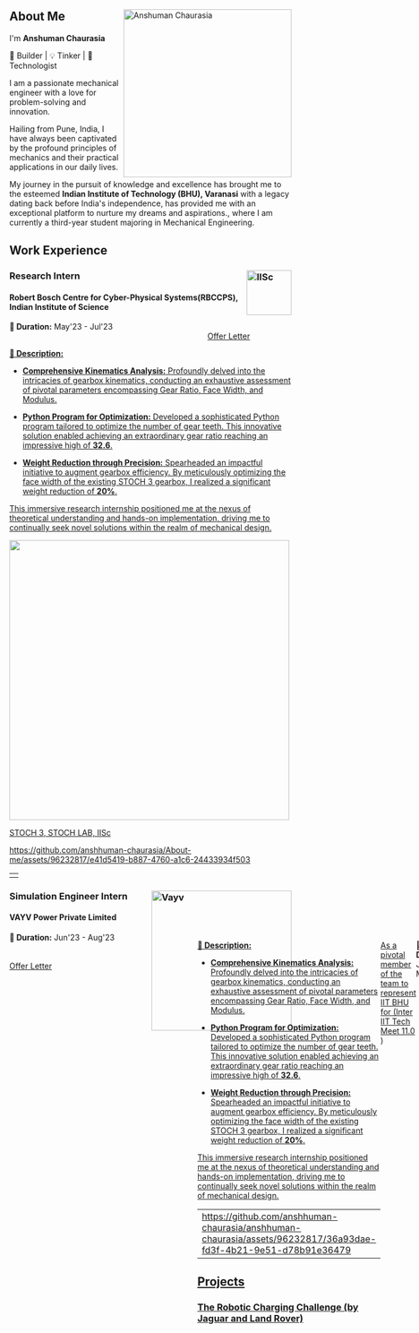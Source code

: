 

<div align="left">
  <img src="https://github.com/anshhuman-chaurasia/anshhuman-chaurasia/assets/96232817/6711b99d-2ce7-48ca-a5f7-cf05f50c5b6c" alt="Anshuman Chaurasia" width="300"  style = "float: right" align="right">
  <p>

## About Me

I'm **Anshuman Chaurasia**

🔧 Builder | 💡 Tinker | 🚀 Technologist


I am a passionate mechanical engineer with a love for problem-solving and innovation.

Hailing from Pune, India, I have always been captivated by the profound principles of mechanics and their practical applications in our daily lives.

My journey in the pursuit of knowledge and excellence has brought me to the esteemed **Indian Institute of Technology (BHU), Varanasi** with a legacy dating back before India's independence, has provided me with an exceptional platform to nurture my dreams and aspirations., where I am currently a third-year student majoring in Mechanical Engineering. 
</p>
</div>





<!-- --------------------------------------------------------------------------------------------------------------------------------------------------------------------------------------------------------------------------------------------------------------------------------------------------------------------------------------------------------------------------------------------------------------------------------------------------------------------------------------------------------------------------------------------------------------------------------------------------------------------------------------------------->




## Work Experience
###  Research Intern  <img src="https://github.com/anshhuman-chaurasia/About-me/assets/96232817/946104ab-ec9a-4bab-85cf-35e9d6a95f9e" alt="IISc" style = "float: right" align=" right" width ="80"> 
#### Robert Bosch Centre for Cyber-Physical Systems(RBCCPS), Indian Institute of Science  


  <div style="text-align: left;"><b>📅 Duration:</b> May'23 - Jul'23  &emsp;&emsp;&emsp;&emsp;&emsp;&emsp;&emsp;&emsp;&emsp;&emsp;&emsp;&emsp;&emsp;&emsp;  &emsp;&emsp;&emsp;&emsp;&emsp;&emsp;&emsp;&emsp;&emsp;&emsp;&emsp;&emsp;&emsp;&emsp;&emsp;&emsp;&emsp;&emsp;&emsp;&emsp;&emsp;&emsp;&emsp;&emsp;&emsp; <a href ="https://drive.google.com/file/d/1QEtw38XL_ZWBipmQFKYLW65QfwprYIiK/view?usp=sharing">Offer Letter
  </div>
    
**🔧 Description:**

- **Comprehensive Kinematics Analysis:** Profoundly delved into the intricacies of gearbox kinematics, conducting an exhaustive assessment of pivotal parameters encompassing Gear Ratio, Face Width, and Modulus.

- **Python Program for Optimization:** Developed a sophisticated Python program tailored to optimize the number of gear teeth. This innovative solution enabled achieving an extraordinary gear ratio reaching an impressive high of **32.6**.

- **Weight Reduction through Precision:** Spearheaded an impactful initiative to augment gearbox efficiency. By meticulously optimizing the face width of the existing STOCH 3 gearbox, I realized a significant weight reduction of **20%**.

This immersive research internship positioned me at the nexus of theoretical understanding and hands-on implementation, driving me to continually seek novel solutions within the realm of mechanical design.<table>
<td>
  <tr>
    <img src = "https://github.com/anshhuman-chaurasia/About-me/assets/96232817/6dc43e6f-2f0d-4f85-810b-8140afefb3d0"width="500">
    <p>STOCH 3, STOCH LAB, IISc</p>
  </tr>
  <tr>
    
https://github.com/anshhuman-chaurasia/About-me/assets/96232817/e41d5419-b887-4760-a1c6-24433934f503
    
  </tr>
</td>  
</table>




<!-- ------------------------------------------------------------------------------------------------------------------------------------------------------------------------------------------------------------->


###  Simulation Engineer Intern  <img src="https://github.com/anshhuman-chaurasia/anshhuman-chaurasia/assets/96232817/c81fde06-5264-492a-8031-4770a11843d1" alt="Vayv" style = "float: right" align=" right" width ="250"> 
#### VAYV Power Private Limited

<div style="display: flex; justify-content: space-between;">
  <div style="text-align: left;"><b>📅 Duration:</b> Jun'23 - Aug'23  &emsp;&emsp;&emsp;&emsp;&emsp;&emsp;&emsp;&emsp;&emsp;&emsp;&emsp;&emsp;&emsp;&emsp;&emsp;  &emsp;&emsp;&emsp;&emsp;&emsp;&emsp;&emsp;&emsp;&emsp;&emsp;&emsp;&emsp;&emsp;&emsp;&emsp;&emsp;&emsp;&emsp;&emsp;&emsp;&emsp;&emsp;&emsp;&emsp; <a href ="https://drive.google.com/file/d/1qPanO7g1CyGrmwuaFQ7QWBrM_Qg_7a_i/view?usp=drive_link">Offer Letter</div>



**🔧 Description:**

- **Comprehensive Kinematics Analysis:** Profoundly delved into the intricacies of gearbox kinematics, conducting an exhaustive assessment of pivotal parameters encompassing Gear Ratio, Face Width, and Modulus.

- **Python Program for Optimization:** Developed a sophisticated Python program tailored to optimize the number of gear teeth. This innovative solution enabled achieving an extraordinary gear ratio reaching an impressive high of **32.6**.

- **Weight Reduction through Precision:** Spearheaded an impactful initiative to augment gearbox efficiency. By meticulously optimizing the face width of the existing STOCH 3 gearbox, I realized a significant weight reduction of **20%**.

This immersive research internship positioned me at the nexus of theoretical understanding and hands-on implementation, driving me to continually seek novel solutions within the realm of mechanical design.<table>
<td>
https://github.com/anshhuman-chaurasia/anshhuman-chaurasia/assets/96232817/36a93dae-fd3f-4b21-9e51-d78b91e36479  
</td>  
</table>




<!-- --------------------------------------------------------------------------------------------------------------------------------------------------------------------------------------------------------------------------------------------------------------------------------------------------------------------------------------------------------------------------------------------------------------------------------------------------------------------------------------------------------------------------------------------------------------------------------------------------------------------------------------------------->




## Projects

<!-- ------------------------------------------------------------------------------P1-------------------------------------------------------------------------------------------------------------------------- -->
### The Robotic Charging Challenge (by Jaguar and Land Rover)

As a pivotal member of the team  to represent IIT BHU for ([Inter IIT Tech Meet 11.0 ](https://interiit-tech.org/))


**📅 Duration:**  Jan ’23-Mar ’23

**🔧 Description:**

- **Innovative EV Charging Robotic Arm Design:** Conceptualized and crafted an autonomous robotic arm dedicated to EV charging. The design showcased complete workspace coverage through strategic link optimization.

- **Efficient Power Transmission System:** Pioneered a distinctive power transmission mechanism amalgamating gears, pulleys, and belts. This intricate setup facilitated impeccable control and efficient energy transfer, underlining my proficiency in precision engineering.

- **Kirigami-Inspired End Effector:** Engineered an end effector ingeniously drawing inspiration from kirigami art. This visionary approach empowered the robotic arm with exceptional flexibility, enabling seamless and omnidirectional socket movement.

My contributions encapsulated innovation, precision, and multidisciplinary engineering, emblematic of my commitment to delivering advanced solutions at the intersection of mechanics and automation.


<table>
  <tr>
    <td align="center">
      <img src="https://github.com/anshhuman-chaurasia/About-me/assets/96232817/a27670ef-23aa-482c-9211-5daeb2523c31" alt="CAD" width="500">
      <p>Fig. 1 Rendered View</p>
    </td>
    <td align="center">
      <img src="https://github.com/anshhuman-chaurasia/About-me/assets/96232817/d587ee89-2099-49be-9e55-cba5d76d0523" alt="Mesh" width="500">
      <p>Fig. 2 Gear Mechanims</p>
    </td>
  </tr>
  <tr>
    <td align="center">
     <img src="https://github.com/anshhuman-chaurasia/About-me/assets/96232817/3584121b-eb99-4da9-9ac3-e2ed29ee8deb" alt="Image 4" width="500">
      <p>Fig. 3 End Effector</p>
    </td>
    <td align="center">
      <img src="https://github.com/anshhuman-chaurasia/About-me/assets/96232817/666b8dc6-9fb3-4cab-9ca9-0a6c1bcd8cc0" alt="Image 4" width="500">
      <p>Fig. 4 Isometric View</p>
    </td>
  </tr>
</table>
<!--
![Robotic arm 3](https://github.com/anshhuman-chaurasia/About-me/assets/96232817/d587ee89-2099-49be-9e55-cba5d76d0523)
![Robotic arm 2](https://github.com/anshhuman-chaurasia/About-me/assets/96232817/3584121b-eb99-4da9-9ac3-e2ed29ee8deb)
![Robotic arm 1](https://github.com/anshhuman-chaurasia/About-me/assets/96232817/a27670ef-23aa-482c-9211-5daeb2523c31)
![isometric-view](https://github.com/anshhuman-chaurasia/About-me/assets/96232817/666b8dc6-9fb3-4cab-9ca9-0a6c1bcd8cc0)
-->

https://github.com/anshhuman-chaurasia/About-me/assets/96232817/e18ede0d-8d3f-45e6-8ba1-452ef6c70388



<!--

![image](https://github.com/anshhuman-chaurasia/About-me/assets/96232817/8a492a95-29a5-4b66-805c-4f7c92f61709)
![image](https://github.com/anshhuman-chaurasia/About-me/assets/96232817/b707d019-c804-42da-8e85-0aca4c9a135f)
![image](https://github.com/anshhuman-chaurasia/About-me/assets/96232817/7d271522-cd50-4de8-8adf-6963e871ee4c)
![image](https://github.com/anshhuman-chaurasia/About-me/assets/96232817/cfdd6603-b0f3-442d-acb1-1f0c90584658)
![image](https://github.com/anshhuman-chaurasia/About-me/assets/96232817/8db5b4c3-cd50-40ae-a55c-d4690737c683)
-->

<!-- ------------------------------------------------------------------------------P2-------------------------------------------------------------------------------------------------------------------------- -->

### Design and Development of Laboratory-Scale Tornado Simulator

A Project by BRNS under Associate Professor [Dr. Arnab Sarkar
](https://iitbhu.ac.in/dept/mec/people/arnabmec)


<div style="display: flex; justify-content: space-between;">
  <div style="text-align: left;"><b>📅 Duration:</b> Jan ’23-Mar ’23  &emsp;&emsp;&emsp;&emsp;&emsp;&emsp;&emsp;&emsp;&emsp;&emsp;&emsp;&emsp;&emsp;  &emsp;&emsp;&emsp;&emsp;&emsp;&emsp;&emsp;&emsp;&emsp;&emsp;&emsp;&emsp;&emsp;&emsp;&emsp;&emsp;&emsp;&emsp;&emsp;&emsp;&emsp;&emsp;&emsp;&emsp;<a href = "https://drive.google.com/file/d/1FAogI2yq31ed6fsmoOTfP4cd-nnEjRZw/view?usp=drive_link">Project Report
  </div>

**🔧 Description:**

- Orchestrated the creation of a cutting-edge tornado simulator for structural vulnerability testing.
- Crafted an innovative approach utilizing guided airflow to induce a swirling effect, accurately mimicking tornado conditions.

- Executed detailed ANSYS Fluent analyses to visualize the intricate pressure, velocity, and vorticity distribution within the simulated tornado formation.
  - Simulated **150** tornado formation scenarios to comprehensively analyze pressure and velocity gradients.
  - Generated **3D models** with **5 million mesh cells** for precise representation of tornado characteristics.

- Fabricated a physical model of the tornado simulator, achieving **95% accuracy** in results as compared to simulated values.
  - Conducted **30 tests** on the physical model to validate simulation accuracy.
  - Implemented a new design incorporating thermal factors, enhancing the realism of tornado formation.

This endeavour seamlessly merged theoretical insights with practical application, exemplifying my commitment to pushing the boundaries of engineering knowledge.



<table>
  <tr>
    <td align="center">
      <img src="https://github.com/anshhuman-chaurasia/About-me/assets/96232817/8a492a95-29a5-4b66-805c-4f7c92f61709" alt="CAD" width="500">
      <p>Created to-scale CAD model of mirroring real-life dimensions. </p>
    </td>
    <td align="center">
      <img src="https://github.com/anshhuman-chaurasia/About-me/assets/96232817/b707d019-c804-42da-8e85-0aca4c9a135f" alt="Mesh" width="500">
      <p>Meshing of the CAD</p>
    </td>
  </tr>
  <tr>
    <td align="center">
     <img src="https://github.com/anshhuman-chaurasia/About-me/assets/96232817/7d271522-cd50-4de8-8adf-6963e871ee4c" alt="Image 4" width="500">
      <p>Path Line of Particle</p>
    </td>
    <td align="center">
      <img src="https://github.com/anshhuman-chaurasia/About-me/assets/96232817/cfdd6603-b0f3-442d-acb1-1f0c90584658" alt="Image 4" width="500">
      <p>Velocity Vector</p>
    </td>
  </tr>
</table>

<!-- ------------------------------------------------------------------------------P3-------------------------------------------------------------------------------------------------------------------------- -->

### Designing of Bipotentiostat

Engaged in a project guided by Associate Professor[Dr. Amit Tyagi](https://www.iitbhu.ac.in/dept/met/people/bratindramet)

<div style="display: flex; justify-content: space-between;">
  <div style="text-align: left;"><b>📅 Duration:</b> July'23 - Present 
  </div>



**🔧 Description:** 
Conceptualized, designed, and optimized a Raman spectroscopy system to gather real-time chemical information during electrochemical experiments.
Advanced Manufacturing Skills:

Generated precise G-code using Finite Element Method (FEM) for 3D printing, resulting in the accurate physical realization of the spectroscopy system.
Interdisciplinary Collaboration:

Worked closely with a field expert to ensure the feasibility and functionality of the instrument, integrating theoretical principles of Raman spectroscopy with electrochemical concepts.

<table>
  <tr>
    <td align="center">
      <img src="https://github.com/anshhuman-chaurasia/anshhuman-chaurasia/assets/96232817/1fc90e29-af07-4cd1-b7f7-c8487b54b248" alt="CAD" width="500">
      <p>Created to-scale CAD model for manufacturing. </p>
    </td>
    <td align="center">
      <img src="https://github.com/anshhuman-chaurasia/anshhuman-chaurasia/assets/96232817/bc9bc99f-2377-4659-9f89-ecad140d3976" alt="Mesh" width="500">
      <p>Chassis Manufactured completely by student body</p>
    </td>
  </tr>
  <tr>
    <td align="center">
     <img src="https://github.com/anshhuman-chaurasia/anshhuman-chaurasia/assets/96232817/1ed9504e-9276-4350-851a-e6c7179a3c3c" alt="Image 4" width="500">
      <p>CAE of chassis</p>
    </td>
    <td align="center">
      <img src="https://github.com/anshhuman-chaurasia/anshhuman-chaurasia/assets/96232817/9126b4d9-3249-4024-a3bc-a5bd7e077034" alt="Image 4" width="500">
      <p>Template fitting</p>
    </td>
  </tr>
</table>




<!-- ------------------------------------------------------------------------------P4-------------------------------------------------------------------------------------------------------------------------- -->

### Team Trident - Formula Student Car


<div style="display: flex; justify-content: space-between;">
  <div style="text-align: left;"><b>📅 Duration:</b> July'22 - Dec'22  &emsp;&emsp;&emsp;&emsp;&emsp;&emsp;&emsp;&emsp;&emsp;&emsp;&emsp;&emsp;&emsp;&emsp;&emsp;  &emsp;&emsp;&emsp;&emsp;&emsp;&emsp;&emsp;&emsp;&emsp;&emsp;&emsp;&emsp;&emsp;&emsp;&emsp;&emsp;&emsp;&emsp;&emsp;&emsp;&emsp;&emsp;<a href = "https://drive.google.com/file/d/1WyQJVZT7-zuclI6FgL2CmQ_xW1QE9eHL/view?usp=drive_link">Project Report
  </div>



**🔧 Description:** 

Designed Formula Student Car Chassis: Spearheaded the design of the Formula Student car chassis, meticulously balancing essential factors including strength, weight reduction, ergonomics, and adherence to safety regulations.

Conducted FEA in Ansys: Employed finite element analysis (FEA) techniques within Ansys to thoroughly assess the chassis design. Notably, this process achieved a significant 15% weight reduction and a substantial 97% increase in strength, enhancing overall performance and safety margins.

Chassis Fabrication Expertise: Utilized AISI1018 steel pipes for chassis fabrication, employing advanced techniques such as arc welding. Employed meticulous attention to detail by incorporating pipe end profiling and fixtures to ensure precision during fabrication.


<table>
  <tr>
    <td align="center">
      <img src="https://github.com/anshhuman-chaurasia/anshhuman-chaurasia/assets/96232817/1fc90e29-af07-4cd1-b7f7-c8487b54b248" alt="CAD" width="500">
      <p>Created to-scale CAD model for manufacturing. </p>
    </td>
    <td align="center">
      <img src="https://github.com/anshhuman-chaurasia/anshhuman-chaurasia/assets/96232817/bc9bc99f-2377-4659-9f89-ecad140d3976" alt="Mesh" width="500">
      <p>Chassis Manufactured completely by student body</p>
    </td>
  </tr>
  <tr>
    <td align="center">
     <img src="https://github.com/anshhuman-chaurasia/anshhuman-chaurasia/assets/96232817/1ed9504e-9276-4350-851a-e6c7179a3c3c" alt="Image 4" width="500">
      <p>CAE of chassis</p>
    </td>
    <td align="center">
      <img src="https://github.com/anshhuman-chaurasia/anshhuman-chaurasia/assets/96232817/9126b4d9-3249-4024-a3bc-a5bd7e077034" alt="Image 4" width="500">
      <p>Template fitting</p>
    </td>
  </tr>
</table>



<!-- ------------------------------------------------------------------------------P5-------------------------------------------------------------------------------------------------------------------------- -->


---


### Integrating Art of Origami in Structural Mechanics

Engaged in an exploratory project guided by Associate Professor[Dr. Amit Tyagi](https://www.iitbhu.ac.in/dept/mec/people/arnabmec)



<div style="display: flex; justify-content: space-between;">
  <div style="text-align: left;"><b>📅 Duration:</b> Jan ’23-Mar ’23  &emsp;&emsp;&emsp;&emsp;&emsp;&emsp;&emsp;&emsp;&emsp;&emsp;&emsp;&emsp;&emsp;  &emsp;&emsp;&emsp;&emsp;&emsp;&emsp;&emsp;&emsp;&emsp;&emsp;&emsp;&emsp;&emsp;&emsp;&emsp;&emsp;&emsp;&emsp;&emsp;&emsp;&emsp;&emsp;&emsp;&emsp;<a href = "https://drive.google.com/file/d/1B3P5diGISbl3OKg_I6mkmAb9jTnCLdtv/view?usp=drive_link">Project Report
  </div>


**🔧 Description:**


• Spearheaded the creation of pioneering Origami structures engineered with a unique negative Poisson's ratio. This revolutionary design facilitated the absorption and even distribution of impact forces.

• Conducted a rigorous exploration of the practical applications of these structures, primarily focusing on mitigating the adverse effects of sudden jerks. Of particular interest was their potential to enhance the resilience of quadruped robots, which are highly susceptible to actuator damage due to abrupt movements.

This exploration seamlessly harmonized theoretical innovation with the potential for tangible impact, a testament to my commitment to advancing engineering knowledge and practical solutions.







<!-- --------------------------------------------------------------------------------------------------------------------------------------------------------------------------------------------------------------------------------------------------------------------------------------------------------------------------------------------------------------------------------------------------------------------------------------------------------------------------------------------------------------------------------------------------------------------------------------------------------------------------------------------------->






## Skills

- 🔩 Mechanical Design and Analysis
- 🛠️ CAD/CAM and 3D Modeling
- 🔬 Materials Science and Engineering
- 🤖 Robotics and Automation
- 💻 Programming (C++, Python)

## Contact Me

📧 Email: [anshuman.chaurasia.mec21@iitbhu.ac.in](mailto:anshuman.chaurasia.mec21@iitbhu.ac.in)
🔗 LinkedIn: [linkedin.com/in/anshuman-chaurasia/](linkedin.com/in/anshuman-chaurasia/)
📞 Phone: [+91-930-711-8469](tel:+919307118469)
